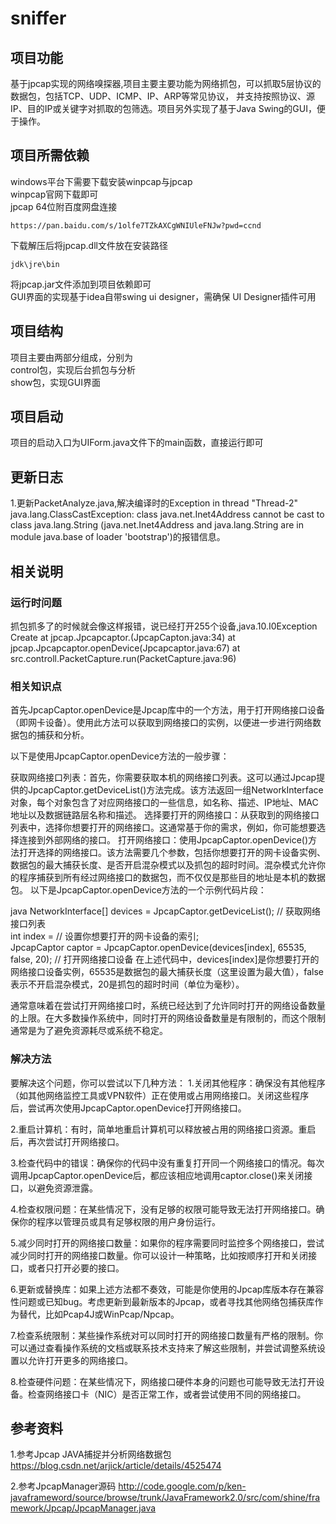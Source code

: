 # sniffer
## 项目功能
基于jpcap实现的网络嗅探器,项目主要主要功能为网络抓包，可以抓取5层协议的数据包，包括TCP、UDP、ICMP、IP、ARP等常见协议，
并支持按照协议、源IP、目的IP或关键字对抓取的包筛选。项目另外实现了基于Java Swing的GUI，便于操作。

## 项目所需依赖
windows平台下需要下载安装winpcap与jpcap \
winpcap官网下载即可 \
jpcap 64位附百度网盘连接
```aidl
https://pan.baidu.com/s/1olfe7TZkAXCgWNIUleFNJw?pwd=ccnd
```
下载解压后将jpcap.dll文件放在安装路径
```aidl
jdk\jre\bin
```
将jpcap.jar文件添加到项目依赖即可 \
GUI界面的实现基于idea自带swing ui designer，需确保 UI Designer插件可用

## 项目结构
项目主要由两部分组成，分别为 \
control包，实现后台抓包与分析 \
show包，实现GUI界面

## 项目启动
项目的启动入口为UIForm.java文件下的main函数，直接运行即可

## 更新日志
1.更新PacketAnalyze.java,解决编译时的Exception in thread "Thread-2" java.lang.ClassCastException: class java.net.Inet4Address cannot be cast to class java.lang.String (java.net.Inet4Address and java.lang.String are in module java.base of loader 'bootstrap')的报错信息。

## 相关说明
### 运行时问题
抓包抓多了的时候就会像这样报错，说已经打开255个设备,java.10.I0Exception Create at jpcap.Jpcapcaptor.<init>(JpcapCapton.java:34) at jpcap.Jpcapcaptor.openDevice(Jpcapcaptor.java:67) at src.controll.PacketCapture.run(PacketCapture.java:96)

### 相关知识点
首先JpcapCaptor.openDevice是Jpcap库中的一个方法，用于打开网络接口设备（即网卡设备）。使用此方法可以获取到网络接口的实例，以便进一步进行网络数据包的捕获和分析。

以下是使用JpcapCaptor.openDevice方法的一般步骤：

获取网络接口列表：首先，你需要获取本机的网络接口列表。这可以通过Jpcap提供的JpcapCaptor.getDeviceList()方法完成。该方法返回一组NetworkInterface对象，每个对象包含了对应网络接口的一些信息，如名称、描述、IP地址、MAC地址以及数据链路层名称和描述。
选择要打开的网络接口：从获取到的网络接口列表中，选择你想要打开的网络接口。这通常基于你的需求，例如，你可能想要选择连接到外部网络的接口。
打开网络接口：使用JpcapCaptor.openDevice()方法打开选择的网络接口。该方法需要几个参数，包括你想要打开的网卡设备实例、数据包的最大捕获长度、是否开启混杂模式以及抓包的超时时间。混杂模式允许你的程序捕获到所有经过网络接口的数据包，而不仅仅是那些目的地址是本机的数据包。
以下是JpcapCaptor.openDevice方法的一个示例代码片段：

java
NetworkInterface[] devices = JpcapCaptor.getDeviceList(); // 获取网络接口列表  
int index = // 设置你想要打开的网卡设备的索引;  
JpcapCaptor captor = JpcapCaptor.openDevice(devices[index], 65535, false, 20); // 打开网络接口设备
在上述代码中，devices[index]是你想要打开的网络接口设备实例，65535是数据包的最大捕获长度（这里设置为最大值），false表示不开启混杂模式，20是抓包的超时时间（单位为毫秒）。

通常意味着在尝试打开网络接口时，系统已经达到了允许同时打开的网络设备数量的上限。在大多数操作系统中，同时打开的网络设备数量是有限制的，而这个限制通常是为了避免资源耗尽或系统不稳定。

### 解决方法
要解决这个问题，你可以尝试以下几种方法：
1.关闭其他程序：确保没有其他程序（如其他网络监控工具或VPN软件）正在使用或占用网络接口。关闭这些程序后，尝试再次使用JpcapCaptor.openDevice打开网络接口。

2.重启计算机：有时，简单地重启计算机可以释放被占用的网络接口资源。重启后，再次尝试打开网络接口。

3.检查代码中的错误：确保你的代码中没有重复打开同一个网络接口的情况。每次调用JpcapCaptor.openDevice后，都应该相应地调用captor.close()来关闭接口，以避免资源泄露。

4.检查权限问题：在某些情况下，没有足够的权限可能导致无法打开网络接口。确保你的程序以管理员或具有足够权限的用户身份运行。

5.减少同时打开的网络接口数量：如果你的程序需要同时监控多个网络接口，尝试减少同时打开的网络接口数量。你可以设计一种策略，比如按顺序打开和关闭接口，或者只打开必要的接口。

6.更新或替换库：如果上述方法都不奏效，可能是你使用的Jpcap库版本存在兼容性问题或已知bug。考虑更新到最新版本的Jpcap，或者寻找其他网络包捕获库作为替代，比如Pcap4J或WinPcap/Npcap。

7.检查系统限制：某些操作系统对可以同时打开的网络接口数量有严格的限制。你可以通过查看操作系统的文档或联系技术支持来了解这些限制，并尝试调整系统设置以允许打开更多的网络接口。

8.检查硬件问题：在某些情况下，网络接口硬件本身的问题也可能导致无法打开设备。检查网络接口卡（NIC）是否正常工作，或者尝试使用不同的网络接口。


## 参考资料
1.参考Jpcap JAVA捕捉并分析网络数据包 https://blog.csdn.net/arjick/article/details/4525474 

2.参考JpcapManager源码 http://code.google.com/p/ken-javaframeword/source/browse/trunk/JavaFramework2.0/src/com/shine/framework/Jpcap/JpcapManager.java



